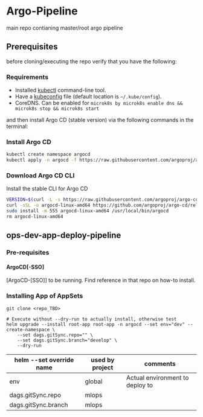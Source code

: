 # Argo-Pipeline
main repo contianing master/root argo pipeline

## Prerequisites

before cloning/executing the repo verify that you have the following:

### Requirements
- Installed [kubectl](https://kubernetes.io/docs/tasks/tools/install-kubectl/) command-line tool.
- Have a [kubeconfig](https://kubernetes.io/docs/tasks/access-application-cluster/configure-access-multiple-clusters/) file (default location is `~/.kube/config`).
- CoreDNS. Can be enabled for `microk8s by microk8s enable dns && microk8s stop && microk8s start`

and then install Argo CD (stable version) via the following commands in the terminal:

### Install Argo CD

```sh
kubectl create namespace argocd
kubectl apply -n argocd -f https://raw.githubusercontent.com/argoproj/argo-cd/stable/manifests/install.yaml
```

### Download Argo CD CLI
Install the stable CLI for Argo CD

```sh
VERSION=$(curl -L -s https://raw.githubusercontent.com/argoproj/argo-cd/stable/VERSION)
curl -sSL -o argocd-linux-amd64 https://github.com/argoproj/argo-cd/releases/download/v$VERSION/argocd-linux-amd64
sudo install -m 555 argocd-linux-amd64 /usr/local/bin/argocd
rm argocd-linux-amd64
```


## ops-dev-app-deploy-pipeline

### Pre-requisites
#### ArgoCD[-SSO]
[ArgoCD-[SSO]] to be running.
Find reference in that repo on how-to install.

### Installing App of AppSets
```
git clone <repo_TBD>

# Execute without --dry-run to actually install, otherwise test
helm upgrade --install root-app root-app -n argocd --set env="dev" --create-namespace \
    --set dags.gitSync.repo="" \
    --set dags.gitSync.branch="develop" \
    --dry-run
```

|helm --set override name|used by project|comments|
|------------------------|-------|--------|
|env|global|Actual environment to deploy to|
|dags.gitSync.repo|mlops||
|dags.gitSync.branch|mlops||